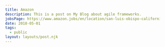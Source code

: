 ```yaml
---
title: Amazon
description: This is a post on My Blog about agile frameworks.
jobsPage: https://www.amazon.jobs/en/location/san-luis-obispo-california
date: 2018-05-01
tags:
  - public
layout: layouts/post.njk
---
```

